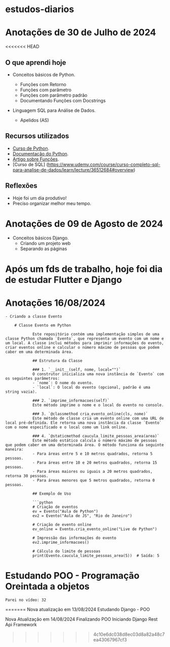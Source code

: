 # estudos-diarios

# Anotações de 30 de Julho de 2024

<<<<<<< HEAD
## O que aprendi hoje

- Conceitos básicos de Python.
	- Funções com Retorno
	- Funções com parâmetro
	- Funções com parâmetro padrão
	- Documentando Funções com Docstrings

- Linguagem SQL para Análise de Dados.
	- Apelidos (AS)

## Recursos utilizados

- [Curso de Python](https://www.udemy.com/course/curso-de-programacao-em-python-do-basico-ao-avancado/learn/lecture/11892850#overview).
- [Documentação do Python](https://docs.python.org/pt-br/3/library/functions.html).
- [Artigo sobre Funções](https://medium.com/luizalabs/fun%C3%A7%C3%B5es-em-python-entendendo-par%C3%A2metros-argumentos-args-e-kwargs-4291b1f817f6).
- [Curso de SQL] (https://www.udemy.com/course/curso-completo-sql-para-analise-de-dados/learn/lecture/36512684#overview)

## Reflexões

- Hoje foi um dia produtivo!
- Preciso organizar melhor meu tempo.


# Anotações de 09 de Agosto de 2024
- Conceitos básicos Django.
	- Criando um projeto web
	- Separando as páginas
	
# Após um fds de trabalho, hoje foi dia de estudar Flutter e Django

# Anotações 16/08/2024
	- Criando a classe Evento

		# Classe Evento em Python

				Este repositório contém uma implementação simples de uma classe Python chamada `Evento`, que representa um evento com um nome e um local. A classe inclui métodos para imprimir informações do evento, criar eventos online e calcular o número máximo de pessoas que podem caber em uma determinada área.

				## Estrutura da Classe

				### 1. `__init__(self, nome, local="")`
				O construtor inicializa uma nova instância de `Evento` com os seguintes parâmetros:
				- `nome`: O nome do evento.
				- `local`: O local do evento (opcional, padrão é uma string vazia).

				### 2. `imprime_informacoes(self)`
				Este método imprime o nome e o local do evento no console.

				### 3. `@classmethod cria_evento_online(cls, nome)`
				Este método de classe cria um evento online com uma URL de local pré-definida. Ele retorna uma nova instância da classe `Evento` com o nome especificado e o local como um link online.

				### 4. `@staticmethod caucula_limite_pessoas_area(area)`
				Este método estático calcula o número máximo de pessoas que podem caber em uma determinada área. O método funciona da seguinte maneira:
				- Para áreas entre 5 e 10 metros quadrados, retorna 5 pessoas.
				- Para áreas entre 10 e 20 metros quadrados, retorna 15 pessoas.
				- Para áreas maiores ou iguais a 20 metros quadrados, retorna 30 pessoas.
				- Para áreas menores que 5 metros quadrados, retorna 0 pessoas.

				## Exemplo de Uso

				```python
				# Criação de eventos
				ev = Evento("Aula de Python")
				ev2 = Evento("Aula de JS", "Rio de Janeiro")

				# Criação de evento online
				ev_online = Evento.cria_evento_online("Live de Python")

				# Impressão das informações do evento
				ev2.imprime_informacoes()

				# Cálculo do limite de pessoas
				print(Evento.caucula_limite_pessoas_area(5))  # Saída: 5


# Estudando POO - Programação Oreintada a objetos
	Parei no vídeo: 32
=======
Nova atualização em 13/08/2024
    Estudando Django - POO

Nova Atualização em 14/08/2024
    Finalizando POO
    Iniciando Django Rest Api Framework 
>>>>>>> 4c10e6dc038d8ec03d8a82a48c7ea43067967cf3
